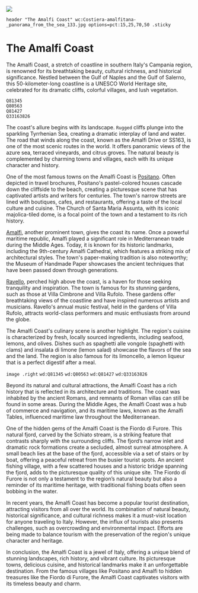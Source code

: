 [![](https://v3.juncture-digital.org/images/wb.svg)](https://v3.juncture-digital.org/wb)

`header "The Amalfi Coast" wc:Costiera-amalfitana-_panorama_from_the_sea_133.jpg options=pct:15,25,70,50 .sticky`

# The Amalfi Coast

The Amalfi Coast, a stretch of coastline in southern Italy's Campania region, is renowned for its breathtaking beauty, cultural richness, and historical significance. Nestled between the Gulf of Naples and the Gulf of Salerno, this 50-kilometer-long coastline is a UNESCO World Heritage site, celebrated for its dramatic cliffs, colorful villages, and lush vegetation.

```map 40.63754,14.55186,12 "The Amalfi Coast" .right
Q81345
Q80563
Q81427
Q33163826
```

The coast's allure begins with its landscape. `Rugged` cliffs plunge into the sparkling Tyrrhenian Sea, creating a dramatic interplay of land and water. The road that winds along the coast, known as the Amalfi Drive or SS163, is one of the most scenic routes in the world. It offers panoramic views of the azure sea, terraced vineyards, and citrus groves. The natural beauty is complemented by charming towns and villages, each with its unique character and history.

One of the most famous towns on the Amalfi Coast is [Positano](flyto/Q81345,16). Often depicted in travel brochures, Positano's pastel-colored houses cascade down the cliffside to the beach, creating a picturesque scene that has captivated artists and writers for centuries. The town's narrow streets are lined with boutiques, cafes, and restaurants, offering a taste of the local culture and cuisine. The Church of Santa Maria Assunta, with its iconic majolica-tiled dome, is a focal point of the town and a testament to its rich history.

[Amalfi](flyto/Q80563,16), another prominent town, gives the coast its name. Once a powerful maritime republic, Amalfi played a significant role in Mediterranean trade during the Middle Ages. Today, it is known for its historic landmarks, including the 9th-century Amalfi Cathedral, which features a striking mix of architectural styles. The town's paper-making tradition is also noteworthy; the Museum of Handmade Paper showcases the ancient techniques that have been passed down through generations.

[Ravello](flyto/Q81427,16), perched high above the coast, is a haven for those seeking tranquility and inspiration. The town is famous for its stunning gardens, such as those at Villa Cimbrone and Villa Rufolo. These gardens offer breathtaking views of the coastline and have inspired numerous artists and musicians. Ravello's annual music festival, held in the gardens of Villa Rufolo, attracts world-class performers and music enthusiasts from around the globe.

The Amalfi Coast's culinary scene is another highlight. The region's cuisine is characterized by fresh, locally sourced ingredients, including seafood, lemons, and olives. Dishes such as spaghetti alle vongole (spaghetti with clams) and insalata di limone (lemon salad) showcase the flavors of the sea and the land. The region is also famous for its limoncello, a lemon liqueur that is a perfect digestif after a meal.

`image .right`
`wd:Q81345`
`wd:Q80563`
`wd:Q81427`
`wd:Q33163826`

Beyond its natural and cultural attractions, the Amalfi Coast has a rich history that is reflected in its architecture and traditions. The coast was inhabited by the ancient Romans, and remnants of Roman villas can still be found in some areas. During the Middle Ages, the Amalfi Coast was a hub of commerce and navigation, and its maritime laws, known as the Amalfi Tables, influenced maritime law throughout the Mediterranean.

One of the hidden gems of the Amalfi Coast is the Fiordo di Furore. This natural fjord, carved by the Schiato stream, is a striking feature that contrasts sharply with the surrounding cliffs. The fjord’s narrow inlet and dramatic rock formations create a secluded, almost surreal atmosphere. A small beach lies at the base of the fjord, accessible via a set of stairs or by boat, offering a peaceful retreat from the busier tourist spots. An ancient fishing village, with a few scattered houses and a historic bridge spanning the fjord, adds to the picturesque quality of this unique site. The Fiordo di Furore is not only a testament to the region’s natural beauty but also a reminder of its maritime heritage, with traditional fishing boats often seen bobbing in the water.

In recent years, the Amalfi Coast has become a popular tourist destination, attracting visitors from all over the world. Its combination of natural beauty, historical significance, and cultural richness makes it a must-visit location for anyone traveling to Italy. However, the influx of tourists also presents challenges, such as overcrowding and environmental impact. Efforts are being made to balance tourism with the preservation of the region's unique character and heritage.

In conclusion, the Amalfi Coast is a jewel of Italy, offering a unique blend of stunning landscapes, rich history, and vibrant culture. Its picturesque towns, delicious cuisine, and historical landmarks make it an unforgettable destination. From the famous villages like Positano and Amalfi to hidden treasures like the Fiordo di Furore, the Amalfi Coast captivates visitors with its timeless beauty and charm.

